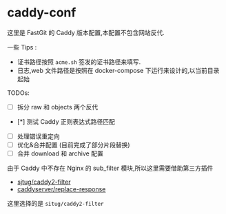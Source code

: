 # caddy-conf

这里是 FastGit 的 Caddy 版本配置,本配置不包含网站反代.

一些 Tips :

- 证书路径按照 `acme.sh` 签发的证书路径来填写.
- 日志,web 文件路径是按照在 docker-compose 下运行来设计的,以当前目录起始

TODOs:

- [ ] 拆分 raw 和 objects 两个反代
- [*] 测试 Caddy 正则表达式路径匹配
- [ ] 处理错误重定向
- [ ] 优化&合并配置 (目前完成了部分片段替换)
- [ ] 合并 download 和 archive 配置

由于 Caddy 中不存在 Nginx 的 sub_filter 模块,所以这里需要借助第三方插件

- [sjtug/caddy2-filter](https://github.com/sjtug/caddy2-filter)
- [caddyserver/replace-response](https://github.com/caddyserver/replace-response)

这里选择的是 `situg/caddy2-filter`
